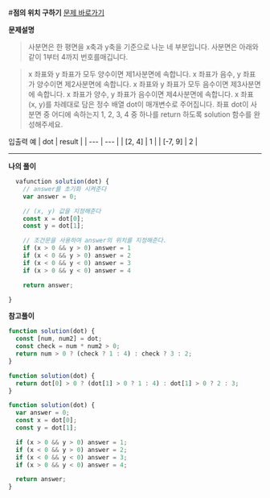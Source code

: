 #**점의 위치 구하기**
[문제 바로가기](https://school.programmers.co.kr/learn/courses/30/lessons/120841)

**문제설명**

> 사분면은 한 평면을 x축과 y축을 기준으로 나눈 네 부분입니다. 사분면은 아래와 같이 1부터 4까지 번호를매깁니다.

> x 좌표와 y 좌표가 모두 양수이면 제1사분면에 속합니다.
> x 좌표가 음수, y 좌표가 양수이면 제2사분면에 속합니다.
> x 좌표와 y 좌표가 모두 음수이면 제3사분면에 속합니다.
> x 좌표가 양수, y 좌표가 음수이면 제4사분면에 속합니다.
> x 좌표 (x, y)를 차례대로 담은 정수 배열 dot이 매개변수로 주어집니다. 좌표 dot이 사분면 중 어디에 속하는지 1, 2, 3, 4 중 하나를 return 하도록 solution 함수를 완성해주세요.

입출력 예
| dot | result |
| --- | --- |
| [2, 4] | 1 |
| [-7, 9] | 2 |

---

**나의 풀이**

```javascript
  vafunction solution(dot) {
    // answer를 초기화 시켜준다
    var answer = 0;

    // (x, y) 값을 지정해준다
    const x = dot[0];
    const y = dot[1];

    // 조건문을 사용하여 answer의 위치를 지정해준다.
    if (x > 0 && y > 0) answer = 1
    if (x < 0 && y > 0) answer = 2
    if (x < 0 && y < 0) answer = 3
    if (x > 0 && y < 0) answer = 4

    return answer;

}

```

**참고풀이**

```javascript
function solution(dot) {
  const [num, num2] = dot;
  const check = num * num2 > 0;
  return num > 0 ? (check ? 1 : 4) : check ? 3 : 2;
}
```

```javascript
function solution(dot) {
  return dot[0] > 0 ? (dot[1] > 0 ? 1 : 4) : dot[1] > 0 ? 2 : 3;
}
```

```javascript
function solution(dot) {
  var answer = 0;
  const x = dot[0];
  const y = dot[1];

  if (x > 0 && y > 0) answer = 1;
  if (x < 0 && y > 0) answer = 2;
  if (x < 0 && y < 0) answer = 3;
  if (x > 0 && y < 0) answer = 4;

  return answer;
}
```
